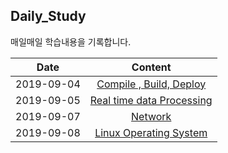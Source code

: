 ## Daily_Study 

매일매일 학습내용을 기록합니다.

   Date | Content 
  ---|:---:
   2019-09-04 | [Compile , Build, Deploy](https://github.com/jokerKwu/Daily_Study/blob/master/19-09-04.md)
   2019-09-05 | [ Real time data Processing ](https://github.com/jokerKwu/Daily_Study/blob/master/19-09-05.md)
   2019-09-07 | [ Network ](https://github.com/jokerKwu/Daily_Study/blob/master/19-09-07.md)
   2019-09-08 | [ Linux Operating System ](https://github.com/jokerKwu/Daily_Study/blob/master/19-09-08.md)
   
   
   

 

